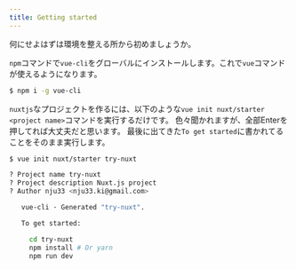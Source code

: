```yaml
---
title: Getting started
---
```


何にせよはずは環境を整える所から初めましょうか。

`npm`コマンドで`vue-cli`をグローバルにインストールします。これで`vue`コマンドが使えるようになります。

```bash
$ npm i -g vue-cli
```

`nuxtjs`なプロジェクトを作るには、以下のような`vue init nuxt/starter <project name>`コマンドを実行するだけです。
色々聞かれますが、全部Enterを押してれば大丈夫だと思います。
最後に出てきた`To get started`に書かれてることをそのまま実行します。

```bash
$ vue init nuxt/starter try-nuxt

? Project name try-nuxt
? Project description Nuxt.js project
? Author nju33 <nju33.ki@gmail.com>

   vue-cli · Generated "try-nuxt".

   To get started:

     cd try-nuxt
     npm install # Or yarn
     npm run dev
```
